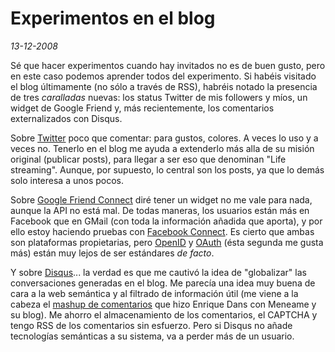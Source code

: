 Experimentos en el blog
=======================

_13-12-2008_

Sé que hacer experimentos cuando hay invitados no es de buen gusto, pero en este caso podemos aprender todos del experimento. Si habéis visitado el blog últimamente (no sólo a través de RSS), habréis notado la presencia de tres _caralladas_ nuevas: los status Twitter de mis followers y míos, un widget de Google Friend y, más recientemente, los comentarios externalizados con Disqus.

Sobre [Twitter](http://www.twitter.com/isra00) poco que comentar: para gustos, colores. A veces lo uso y a veces no. Tenerlo en el blog me ayuda a extenderlo más alla de su misión original (publicar posts), para llegar a ser eso que denominan "Life streaming". Aunque, por supuesto, lo central son los posts, ya que lo demás solo interesa a unos pocos.

Sobre [Google Friend Connect](http://www.google.com/friendconnect) diré tener un widget no me vale para nada, aunque la API no está mal. De todas maneras, los usuarios están más en Facebook que en GMail (con toda la información añadida que aporta), y por ello estoy haciendo pruebas con [Facebook Connect](http://www.error500.net/facebook-connect-portabilidad). Es cierto que ambas son plataformas propietarias, pero [OpenID](http://es.wikipedia.org/wiki/OpenID) y [OAuth](http://oauth.net/) (ésta segunda me gusta más) están muy lejos de ser estándares _de facto_.

Y sobre [Disqus](http://disqus.com)... la verdad es que me cautivó la idea de "globalizar" las conversaciones generadas en el blog. Me parecía una idea muy buena de cara a la web semántica y al filtrado de información útil (me viene a la cabeza el [mashup de comentarios](http://www.enriquedans.com/2008/09/las-conversaciones-de-meneame-en-wordpress.html) que hizo Enrique Dans con Meneame y su blog). Me ahorro el almacenamiento de los comentarios, el CAPTCHA y tengo RSS de los comentarios sin esfuerzo. Pero si Disqus no añade tecnologías semánticas a su sistema, va a perder más de un usuario.